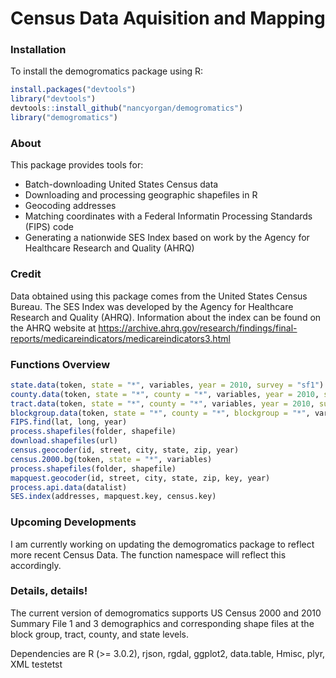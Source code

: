 # Census Data Aquisition and Mapping

### Installation

To install the demogromatics package using R:

```r
install.packages("devtools")
library("devtools")
devtools::install_github("nancyorgan/demogromatics")
library("demogromatics")
```

### About

This package provides tools for:
- Batch-downloading United States Census data
- Downloading and processing geographic shapefiles in R
- Geocoding addresses
- Matching coordinates with a Federal Informatin Processing Standards (FIPS) code
- Generating a nationwide SES Index based on work by the Agency for Healthcare Research and Quality (AHRQ)

### Credit

Data obtained using this package comes from the United States Census Bureau. The SES Index was developed by the Agency for Healthcare Research and Quality (AHRQ). Information about the index can be found on the AHRQ website at https://archive.ahrq.gov/research/findings/final-reports/medicareindicators/medicareindicators3.html 

### Functions Overview

```r
state.data(token, state = "*", variables, year = 2010, survey = "sf1")
county.data(token, state = "*", county = "*", variables, year = 2010, survey = "sf1")
tract.data(token, state = "*", county = "*", variables, year = 2010, survey = "sf1")
blockgroup.data(token, state = "*", county = "*", blockgroup = "*", variables, year = 2010, survey = "sf1")
FIPS.find(lat, long, year)
process.shapefiles(folder, shapefile)
download.shapefiles(url)
census.geocoder(id, street, city, state, zip, year)
census.2000.bg(token, state = "*", variables)
process.shapefiles(folder, shapefile)
mapquest.geocoder(id, street, city, state, zip, key, year)
process.api.data(datalist)
SES.index(addresses, mapquest.key, census.key)
```

### Upcoming Developments

I am currently working on updating the demogromatics package to reflect more recent Census Data. The function namespace will reflect this accordingly. 

### Details, details!
The current version of demogromatics supports US Census 2000 and 2010 Summary File 1 and 3 demographics and corresponding shape files at the block group, tract, county, and state levels.

Dependencies are R (>= 3.0.2), rjson, rgdal, ggplot2, data.table, Hmisc, plyr, XML
testetst
